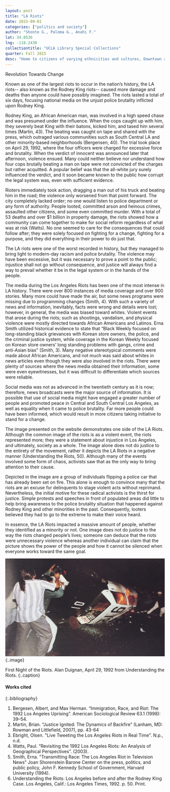 ```yaml
---
layout: post
title: "LA Riots"
date: 2015-09-01
categories: ["politics and society"]
author: "Shonte G., Paloma G., Anahi F."
lat: 34.0536
lng: -118.2430
collectiontitle: "UCLA Library Special Collections"
quarter: Fall 2015
desc: "Home to citizens of varying ethnicities and cultures, Downtown and South Central LA are where most of the violence occurred during the riots. This part of LA, as well as others, holds much of the history that contributed to the city that exists today."
---
```

Revolution Towards Change

Known as one of the largest riots to occur in the nation’s history, the LA riots-- also known as the Rodney King riots-- caused more damage and deaths than anyone could have possibly imagined. The riots lasted a total of six days, focusing national media on the unjust police brutality inflicted upon Rodney King.

Rodney King, an African American man, was involved in a high speed chase and was presumed under the influence. When the cops caught up with him, they severely beat King with their batons, kicked him, and tased him several times (Martin, 43). The beating was caught on tape and shared with the press, which outraged various communities such as South Central LA and other minority-based neighborhoods (Bergensen, 40). The trial took place on April 29, 1992, where the four officers were charged for excessive force and brutality. When the verdict of innocent was announced later that afternoon, violence ensued. Many could neither believe nor understand how four cops brutally beating a man on tape were not convicted of the charges but rather acquitted. A popular belief was that the all-white jury surely influenced the verdict, and it soon became known to the public how corrupt the legal system was, even with sufficient evidence.

Rioters immediately took action, dragging a man out of his truck and beating him in the road; the violence only worsened from that point forward. The city completely lacked order; no one would listen to police department or any form of authority. People looted, committed arson and heinous crimes, assaulted other citizens, and some even committed murder. With a total of 53 deaths and over $1 billion in property damage, the riots showed how a community can come together to make for social reform regardless of what was at risk (Watts). No one seemed to care for the consequences that could follow after; they were solely focused on fighting for a change, fighting for a purpose, and they did everything in their power to do just that.

The LA riots were one of the worst recorded in history, but they managed to bring light to modern-day racism and police brutality. The violence may have been excessive, but it was necessary to prove a point to the public; injustice shall not go without consequence, and justice will always find a way to prevail whether it be in the legal system or in the hands of the people.

The media during the Los Angeles Riots has been one of the most intense in LA history. There were over 800 instances of media coverage and over 900 stories. Many more could have made the air, but some news programs were missing due to programming changes (Smith, 4). With such a variety of news and information, inevitably, facts were wrong and details were lost; however, in general, the media was biased toward whites. Violent events that arose during the riots; such as shootings, vandalism, and physical violence were mostly directed towards African Americans and Latinos. Erna Smith utilized historical evidence to state that “Black Weekly focused on long-standing black grievances with Korean store owners, the police, and the criminal justice system, while coverage in the Korean Weekly focused on Korean store owners’ long standing problems with gangs, crime and anti-Asian bias” (Smith, 3). Many negative stereotypical comments were made about African Americans, and not much was said about whites in news articles even though they were also involved in the riots. There were plenty of sources where the news media obtained their information, some were even eyewitnesses, but it was difficult to differentiate which sources were reliable.

Social media was not as advanced in the twentieth century as it is now; therefore, news broadcasts were the major source of information. It is possible that use of social media might have engaged a greater number of people and promoted peace in Central and South Central Los Angeles, as well as equality when it came to police brutality. Far more people could have been informed, which would result in more citizens taking initiative to stand for a change.

The image presented on the website demonstrates one side of the LA Riots. Although the common image of the riots is as a violent event, the riots represented more; they were a statement about injustice in Los Angeles, and ultimately, society as a whole. The image alone does not do justice to the entirety of the movement, rather it depicts the LA Riots in a negative manner (Understanding the Riots, 50). Although many of the events involved some form of chaos, activists saw that as the only way to bring attention to their cause.

Depicted in the image are a group of individuals flipping a police car that has already been set on fire. This alone is enough to convince many that the riots are an excuse for delinquents to stage violent acts without reprimand. Nevertheless, the initial motive for these radical activists is the thirst for justice. Simple protests and speeches in front of populated areas did little to help bring awareness to the police brutality situation that happened against Rodney King and other minorities in the past. Consequently, looters believed they had to go to the extreme to make their voice heard.

In essence, the LA Riots impacted a massive amount of people, whether they identified as a minority or not. One image does not do justice to the way the riots changed people’s lives; someone can deduce that the riots were unnecessary violence whereas another individual can claim that the picture shows the power of the people and how it cannot be silenced when everyone works toward the same goal.


![Rioters are seen overthrowing a police car on the first night of rioting in Downtown Los Angeles.](images/lariots1.jpg)
{:.image}

First Night of the Riots. Alan Duignan, April 29, 1992 from Understanding the Riots.
   {:.caption}


#### Works cited

{:.bibliography}
1. Bergesen, Albert, and Max Herman. “Immigration, Race, and Riot: The 1992 Los Angeles 		Uprising”. American Sociological Review 63.1 (1998): 39–54.
2. Martin, Brian. “Justice Ignited: The Dynamics of Backfire” (Lanham, MD: Rowman and			 Littlefield, 2007), pp. 43-64
3. Ebright, Olsen. &quot;Live Tweeting the Los Angeles Riots in Real Time&quot;. N.p., n.d.
4. Watts, Paul. “Revisiting the 1992 Los Angeles Riots: An Analysis of  Geographical 			Perspectives”. (2003). 
5. Smith, Erna. &quot;Transmitting Race: The Los Angeles Riot in Television News&quot; Joan Shorenstein Barone Center on the press, politics, and public policy, John F. Kennedy School of Government, Harvard University (1994).
6. Understanding the Riots: Los Angeles before and after the Rodney King Case. Los Angeles, Calif.: Los Angeles Times, 1992. p. 50. Print.
